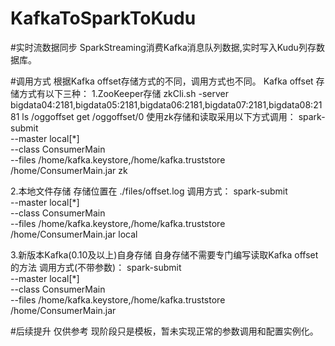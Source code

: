 # KafkaToSparkToKudu
#实时流数据同步
SparkStreaming消费Kafka消息队列数据,实时写入Kudu列存数据库。

#调用方式
根据Kafka offset存储方式的不同，调用方式也不同。
Kafka offset 存储方式有以下三种：
1.ZooKeeper存储
zkCli.sh -server bigdata04:2181,bigdata05:2181,bigdata06:2181,bigdata07:2181,bigdata08:2181
ls /oggoffset
get /oggoffset/0
使用zk存储和读取采用以下方式调用：
spark-submit \
 --master local[*] \
 --class ConsumerMain \
 --files /home/kafka.keystore,/home/kafka.truststore \
 /home/ConsumerMain.jar zk

2.本地文件存储
存储位置在 ./files/offset.log
调用方式：
spark-submit \
 --master local[*] \
 --class ConsumerMain \
 --files /home/kafka.keystore,/home/kafka.truststore \
 /home/ConsumerMain.jar local
 
 3.新版本Kafka(0.10及以上)自身存储
 自身存储不需要专门编写读取Kafka offset的方法
 调用方式(不带参数)：
 spark-submit \
 --master local[*] \
 --class ConsumerMain \
 --files /home/kafka.keystore,/home/kafka.truststore \
 /home/ConsumerMain.jar
 
 #后续提升
 仅供参考
 现阶段只是模板，暂未实现正常的参数调用和配置实例化。
 
 
